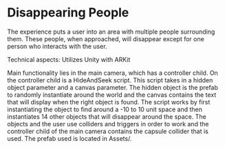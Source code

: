 # Disappearing People

The experience puts a user into an area with multiple people surrounding them. These people, when approached, will disappear except for one person who interacts with the user.


Technical aspects:
Utilizes Unity with ARKit

Main functionality lies in the main camera, which has a controller child. On the controller child is a HideAndSeek script. This script takes in a hidden object parameter and a canvas parameter. The hidden object is the prefab to randomly instantiate around the world and the canvas contains the text that will display when the right object is found. The script works by first instantiating the object to find around a -10 to 10 unit space and then instantiates 14 other objects that will disappear around the space. The objects and the user use colliders and triggers in order to work and the controller child of the main camera contains the capsule collider that is used. The prefab used is located in Assets/.
